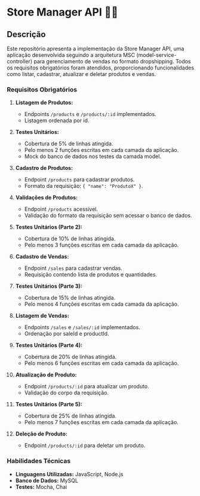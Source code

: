 #  Store Manager API 👨‍💻

## Descrição

Este repositório apresenta a implementação da Store Manager API, uma aplicação desenvolvida seguindo a arquitetura MSC (model-service-controller) para gerenciamento de vendas no formato dropshipping. Todos os requisitos obrigatórios foram atendidos, proporcionando funcionalidades como listar, cadastrar, atualizar e deletar produtos e vendas.

### Requisitos Obrigatórios

1. **Listagem de Produtos:**
   - Endpoints `/products` e `/products/:id` implementados.
   - Listagem ordenada por id.

2. **Testes Unitários:**
   - Cobertura de 5% de linhas atingida.
   - Pelo menos 2 funções escritas em cada camada da aplicação.
   - Mock do banco de dados nos testes da camada model.

3. **Cadastro de Produtos:**
   - Endpoint `/products` para cadastrar produtos.
   - Formato da requisição: `{ "name": "ProdutoX" }`.

4. **Validações de Produtos:**
   - Endpoint `/products` acessível.
   - Validação do formato da requisição sem acessar o banco de dados.

5. **Testes Unitários (Parte 2):**
   - Cobertura de 10% de linhas atingida.
   - Pelo menos 3 funções escritas em cada camada da aplicação.

6. **Cadastro de Vendas:**
   - Endpoint `/sales` para cadastrar vendas.
   - Requisição contendo lista de produtos e quantidades.

7. **Testes Unitários (Parte 3):**
   - Cobertura de 15% de linhas atingida.
   - Pelo menos 4 funções escritas em cada camada da aplicação.

8. **Listagem de Vendas:**
   - Endpoints `/sales` e `/sales/:id` implementados.
   - Ordenação por saleId e productId.

9. **Testes Unitários (Parte 4):**
   - Cobertura de 20% de linhas atingida.
   - Pelo menos 6 funções escritas em cada camada da aplicação.

10. **Atualização de Produto:**
    - Endpoint `/products/:id` para atualizar um produto.
    - Validação do corpo da requisição.

11. **Testes Unitários (Parte 5):**
    - Cobertura de 25% de linhas atingida.
    - Pelo menos 7 funções escritas em cada camada da aplicação.

12. **Deleção de Produto:**
    - Endpoint `/products/:id` para deletar um produto.

### Habilidades Técnicas

- **Linguagens Utilizadas:** JavaScript, Node.js
- **Banco de Dados:** MySQL
- **Testes:** Mocha, Chai
